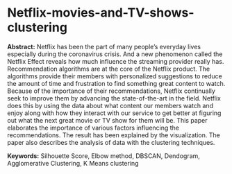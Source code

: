 # Netflix-movies-and-TV-shows-clustering
**Abstract:** Netflix has been the part of many people’s everyday lives especially during the coronavirus crisis. And a new phenomenon called the Netflix Effect reveals how much influence the streaming provider really has.  Recommendation algorithms are at the core of the Netflix product. The algorithms provide their members with personalized suggestions to reduce the amount of time and frustration to find something great content to watch. Because of the importance of their recommendations, Netflix continually seek to improve them by advancing the state-of-the-art in the field. Netflix does this by using the data about what content our members watch and enjoy along with how they interact with our service to get better at figuring out what the next great movie or TV show for them will be. This paper elaborates the importance of various factors influencing the recommendations. The result has been explained by the visualization. The paper also describes the analysis of data with the clustering techniques.
 
**Keywords:** Silhouette Score, Elbow method, DBSCAN, Dendogram, Agglomerative Clustering, K Means clustering
